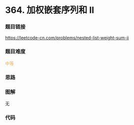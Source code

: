# 364. 加权嵌套序列和 II

### 题目链接

https://leetcode-cn.com/problems/nested-list-weight-sum-ii

### 题目难度

<font color=#F0AD4E>中等</font>

### 思路



### 图解

无

### 代码

```python
```